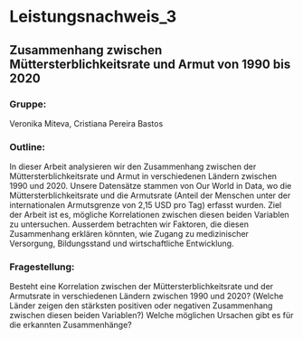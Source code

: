# Leistungsnachweis_3

## Zusammenhang zwischen Müttersterblichkeitsrate und Armut von 1990 bis 2020


### Gruppe:

Veronika Miteva, Cristiana Pereira Bastos

### Outline:

In dieser Arbeit analysieren wir den Zusammenhang zwischen der Müttersterblichkeitsrate und Armut in verschiedenen Ländern zwischen 1990 und 2020. Unsere Datensätze stammen von Our World in Data, wo die Müttersterblichkeitsrate und die Armutsrate (Anteil der Menschen unter der internationalen Armutsgrenze von 2,15 USD pro Tag) erfasst wurden. Ziel der Arbeit ist es, mögliche Korrelationen zwischen diesen beiden Variablen zu untersuchen. Ausserdem betrachten wir Faktoren, die diesen Zusammenhang erklären könnten, wie Zugang zu medizinischer Versorgung, Bildungsstand und wirtschaftliche Entwicklung.


### Fragestellung:

Besteht eine Korrelation zwischen der Müttersterblichkeitsrate und der Armutsrate in verschiedenen Ländern zwischen 1990 und 2020?
(Welche Länder zeigen den stärksten positiven oder negativen Zusammenhang zwischen diesen beiden Variablen?)
Welche möglichen Ursachen gibt es für die erkannten Zusammenhänge?

